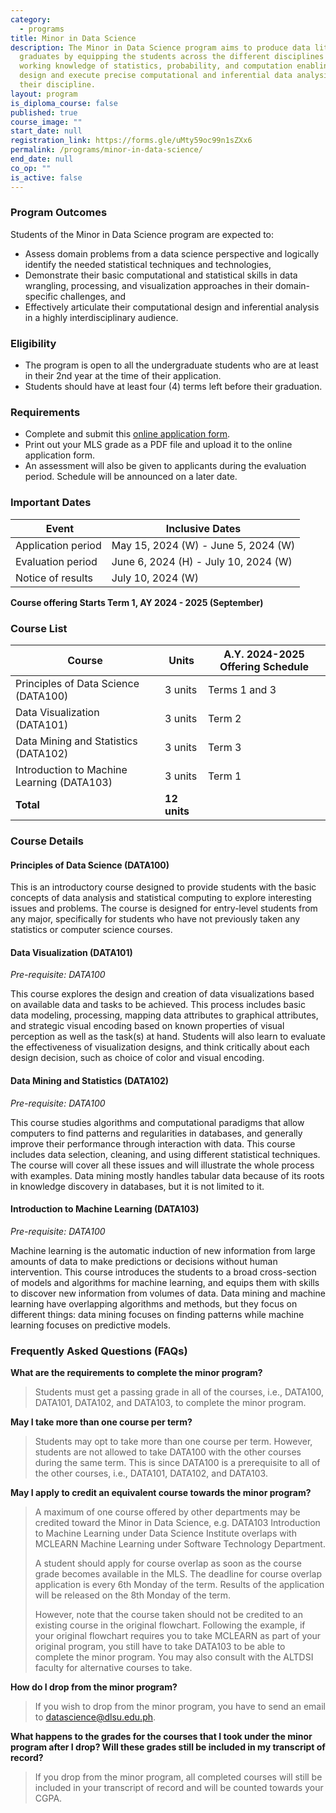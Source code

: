 ```yaml
---
category:
  - programs
title: Minor in Data Science
description: The Minor in Data Science program aims to produce data literate
  graduates by equipping the students across the different disciplines with a
  working knowledge of statistics, probability, and computation enabling them to
  design and execute precise computational and inferential data analysis for
  their discipline.
layout: program
is_diploma_course: false
published: true
course_image: ""
start_date: null
registration_link: https://forms.gle/uMty59oc99n1sZXx6
permalink: /programs/minor-in-data-science/
end_date: null
co_op: ""
is_active: false
---
```

### Program Outcomes

Students of the Minor in Data Science program are expected to: 

* Assess domain problems from a data science perspective and logically identify the needed statistical techniques and technologies, 
* Demonstrate their basic computational and statistical skills in data wrangling, processing, and visualization approaches in their domain-specific challenges, and 
* Effectively articulate their computational design and inferential analysis in a highly interdisciplinary audience.

### Eligibility

* The program is open to all the undergraduate students who are at least in their 2nd year at the time of their application.
* Students should have at least four (4) terms left before their graduation.

### Requirements

* Complete and submit this [online application form](https://forms.gle/uMty59oc99n1sZXx6).
* Print out your MLS grade as a PDF file and upload it to the online application form.
* An assessment will also be given to applicants during the evaluation period. Schedule will be announced on a later date.

### Important Dates

| ﻿ Event            | Inclusive Dates                       |
| ------------------ | ------------------------------------- |
| Application period | May 15, 2024 (W) - June 5, 2024 (W)   |
| Evaluation period  | June 6, 2024 (H) - July 10, 2024 (W) |
| Notice of results  | July 10, 2024 (W)                     |

**Course offering Starts Term 1, AY 2024 - 2025 (September)**

### Course List

| Course                                     | Units        | A.Y. 2024-2025 Offering Schedule |
| ------------------------------------------ | ------------ | -------------------------------- |
| Principles of Data Science (DATA100)       | 3 units      | Terms 1 and 3                    |
| Data Visualization (DATA101)               | 3 units      | Term 2                           |
| Data Mining and Statistics (DATA102)       | 3 units      | Term 3                           |
| Introduction to Machine Learning (DATA103) | 3 units      | Term 1                           |
| **Total**                                  | **12 units** |                                  |

### Course Details

#### Principles of Data Science (DATA100)

This is an introductory course designed to provide students with the basic concepts of data analysis and statistical computing to explore interesting issues and problems. The course is designed for entry-level students from any major, specifically for students who have not previously taken any statistics or computer science courses.

#### Data Visualization (DATA101)

*Pre-requisite: DATA100*

This course explores the design and creation of data visualizations based on available data and tasks to be achieved. This process includes basic data modeling, processing, mapping data attributes to graphical attributes, and strategic visual encoding based on known properties of visual perception as well as the task(s) at hand. Students will also learn to evaluate the effectiveness of visualization designs, and think critically about each design decision, such as choice of color and visual encoding.

#### Data Mining and Statistics (DATA102)

*Pre-requisite: DATA100*

This course studies algorithms and computational paradigms that allow computers to find patterns and regularities in databases, and generally improve their performance through interaction with data. This course includes data selection, cleaning, and using different statistical techniques. The course will cover all these issues and will illustrate the whole process with examples. Data mining mostly handles tabular data because of its roots in knowledge discovery in databases, but it is not limited to it.

#### Introduction to Machine Learning (DATA103)

*Pre-requisite: DATA100*

Machine learning is the automatic induction of new information from large amounts of data to make predictions or decisions without human intervention. This course introduces the students to a broad cross-section of models and algorithms for machine learning, and equips them with skills to discover new information from volumes of data. Data mining and machine learning have overlapping algorithms and methods, but they focus on different things: data mining focuses on finding patterns while machine learning focuses on predictive models.

### Frequently Asked Questions (FAQs)

**What are the requirements to complete the minor program?**

> Students must get a passing grade in all of the courses, i.e., DATA100, DATA101, DATA102, and DATA103, to complete the minor program.

**May I take more than one course per term?**

> Students may opt to take more than one course per term. However, students are not allowed to take DATA100 with the other courses during the same term. This is since DATA100 is a prerequisite to all of the other courses, i.e., DATA101, DATA102, and DATA103.

**May I apply to credit an equivalent course towards the minor program?**

> A maximum of one course offered by other departments may be credited toward the Minor in Data Science, e.g. DATA103 Introduction to Machine Learning under Data Science Institute overlaps with MCLEARN Machine Learning under Software Technology Department.
>
> A student should apply for course overlap as soon as the course grade becomes available in the MLS. The deadline for course overlap application is every 6th Monday of the term. Results of the application will be released on the 8th Monday of the term.
>
> However, note that the course taken should not be credited to an existing course in the original flowchart. Following the example, if your original flowchart requires you to take MCLEARN as part of your original program, you still have to take DATA103 to be able to complete the minor program. You may also consult with the ALTDSI faculty for alternative courses to take.

**How do I drop from the minor program?**

> If you wish to drop from the minor program, you have to send an email to [datascience@dlsu.edu.ph](mailto:datascience@dlsu.edu.ph).

**What happens to the grades for the courses that I took under the minor program after I drop? Will these grades still be included in my transcript of record?**

> If you drop from the minor program, all completed courses will still be included in your transcript of record and will be counted towards your CGPA.
